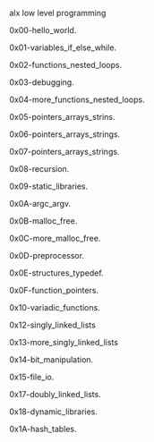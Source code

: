 alx low level programming

0x00-hello_world.

0x01-variables_if_else_while.

0x02-functions_nested_loops.

0x03-debugging.

0x04-more_functions_nested_loops.

0x05-pointers_arrays_strins.

0x06-pointers_arrays_strings.

0x07-pointers_arrays_strings.

0x08-recursion.

0x09-static_libraries.

0x0A-argc_argv.

0x0B-malloc_free.

0x0C-more_malloc_free.

0x0D-preprocessor.

0x0E-structures_typedef.

0x0F-function_pointers.

0x10-variadic_functions.

0x12-singly_linked_lists

0x13-more_singly_linked_lists

0x14-bit_manipulation.

0x15-file_io.

0x17-doubly_linked_lists.

0x18-dynamic_libraries.

0x1A-hash_tables.
